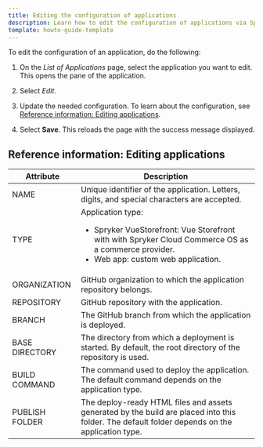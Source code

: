 ```yaml
---
title: Editing the configuration of applications
description: Learn how to edit the configuration of applications via Spryker Launchpad
template: howto-guide-template
---
```


To edit the configuration of an application, do the following:

1. On the *List of Applications* page, select the application you want to edit.
  This opens the pane of the application.

2. Select *Edit*.

3. Update the needed configuration.
  To learn about the configuration, see [Reference information: Editing applications](#reference-information-editing-applications).

4. Select **Save**.
  This reloads the page with the success message displayed.


## Reference information: Editing applications

| Attribute | Description |
| --- | --- |
| NAME | Unique identifier of the application. Letters, digits, and special characters are accepted. |
| TYPE | Application type: <ul><li>Spryker VueStorefront: Vue Storefront with with Spryker Cloud Commerce OS as a commerce provider.</li><li>Web app: custom web application.</li></ul>  |
| ORGANIZATION | GitHub organization to which the application repository belongs. |
| REPOSITORY | GitHub repository with the application. |
| BRANCH | The GitHub branch from which the application is deployed. |
| BASE DIRECTORY | The directory from which a deployment is started. By default, the root directory of the repository is used. |
| BUILD COMMAND | The command used to deploy the application. The default command depends on the application type. |
| PUBLISH FOLDER | The deploy-ready HTML files and assets generated by the build are placed into this folder. The default folder depends on the application type. |
